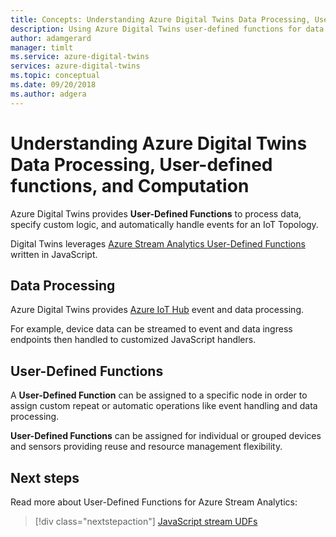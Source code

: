 ```yaml
---
title: Concepts: Understanding Azure Digital Twins Data Processing, User-defined functions, and Computation | Microsoft Docs
description: Using Azure Digital Twins user-defined functions for data processing and computation
author: adamgerard
manager: timlt
ms.service: azure-digital-twins
services: azure-digital-twins
ms.topic: conceptual
ms.date: 09/20/2018
ms.author: adgera
---
```


# Understanding Azure Digital Twins Data Processing, User-defined functions, and Computation

Azure Digital Twins provides **User-Defined Functions** to process data, specify custom logic, and automatically handle events for an IoT Topology.

Digital Twins leverages [Azure Stream Analytics User-Defined Functions](https://docs.microsoft.com/en-us/azure/stream-analytics/stream-analytics-javascript-user-defined-functions) written in JavaScript.

## Data Processing

Azure Digital Twins provides [Azure IoT Hub](https://azure.microsoft.com/en-us/resources/samples/functions-js-iot-hub-processing/) event and data processing.

For example, device data can be streamed to event and data ingress endpoints then handled to customized JavaScript handlers.

## User-Defined Functions

A **User-Defined Function** can be assigned to a specific node in order to assign custom repeat or automatic operations like event handling and data processing.

**User-Defined Functions** can be assigned for individual or grouped devices and sensors providing reuse and resource management flexibility.

## Next steps

Read more about User-Defined Functions for Azure Stream Analytics:

> [!div class="nextstepaction"]
> [JavaScript stream UDFs](https://docs.microsoft.com/en-us/azure/stream-analytics/stream-analytics-javascript-user-defined-functions)

